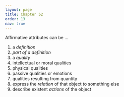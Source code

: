 ```yaml
---
layout: page
title: Chapter 52
order: 13
nav: true
---
```


Affirmative attributes can be ...
1. a _definition_
2. _part of a definition_
3. a _quality_
  1. intellectual or moral qualities
  2. physical qualities
  3. passive qualities or emotions
  4. qualities resulting from quantity
4. express the _relation_ of that object to something else
5. describe existent _actions_ of the object
